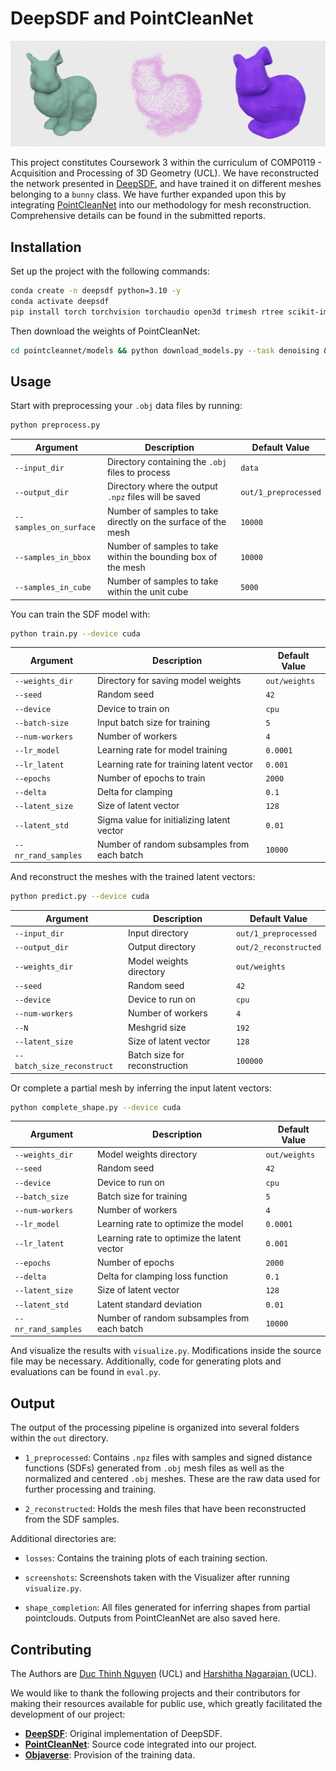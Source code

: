 # DeepSDF and PointCleanNet

![My Picture](/report/header.png)

This project constitutes Coursework 3 within the curriculum of COMP0119 - Acquisition and Processing of 3D Geometry (UCL). We have reconstructed the network presented in [DeepSDF](https://arxiv.org/abs/1901.05103), and have trained it on different meshes belonging to a `bunny` class. We have further expanded upon this by integrating [PointCleanNet](https://geometry.cs.ucl.ac.uk/projects/2019/pointcleannet/) into our methodology for mesh reconstruction. Comprehensive details can be found in the submitted reports.

## Installation

Set up the project with the following commands:

``` bash
conda create -n deepsdf python=3.10 -y
conda activate deepsdf
pip install torch torchvision torchaudio open3d trimesh rtree scikit-image
```

Then download the weights of PointCleanNet:

``` bash
cd pointcleannet/models && python download_models.py --task denoising && python download_models.py --task outliers_removal && cd ../..
```

## Usage

Start with preprocessing your `.obj` data files by running:
``` bash
python preprocess.py
```
| Argument               | Description                                      | Default Value         |
|------------------------|--------------------------------------------------|-----------------------|
| `--input_dir`          | Directory containing the `.obj` files to process | `data`                |
| `--output_dir`         | Directory where the output `.npz` files will be saved | `out/1_preprocessed` |
| `--samples_on_surface` | Number of samples to take directly on the surface of the mesh | `10000`              |
| `--samples_in_bbox`    | Number of samples to take within the bounding box of the mesh | `10000`              |
| `--samples_in_cube`    | Number of samples to take within the unit cube | `5000`                  |



You can train the SDF model with:
``` bash
python train.py --device cuda
```
| Argument        | Description                                       | Default Value                     |
|-----------------|---------------------------------------------------|-----------------------------------|
| `--weights_dir` | Directory for saving model weights                      | `out/weights`    |
| `--seed`        | Random seed                                       | `42`                              |
| `--device`      | Device to train on                                | `cpu`                             |
| `--batch-size`  | Input batch size for training                     | `5`                           |
| `--num-workers` | Number of workers                                 | `4`                               |
| `--lr_model`    | Learning rate for model training                  | `0.0001`                           |
| `--lr_latent`   | Learning rate for training latent vector          | `0.001`                           |
| `--epochs`      | Number of epochs to train                         | `2000`                             |
| `--delta`       | Delta for clamping                                | `0.1`                             |
| `--latent_size` | Size of latent vector                              | `128`                             |
| `--latent_std`       | Sigma value for initializing latent vector    | `0.01`                           |
| `--nr_rand_samples`  | Number of random subsamples from each batch   | `10000`                               |


And reconstruct the meshes with the trained latent vectors:
``` bash
python predict.py --device cuda
```
| Argument                | Description                                  | Default Value              |
|-------------------------|----------------------------------------------|----------------------------|
| `--input_dir`           | Input directory                              | `out/1_preprocessed`       |
| `--output_dir`          | Output directory                             | `out/2_reconstructed`      |
| `--weights_dir`         | Model weights directory                      | `out/weights`              |
| `--seed`                | Random seed                                  | `42`                       |
| `--device`              | Device to run on                             | `cpu`                      |
| `--num-workers`         | Number of workers                            | `4`                        |
| `--N`                   | Meshgrid size                                | `192`                      |
| `--latent_size`         | Size of latent vector                        | `128`                      |
| `--batch_size_reconstruct` | Batch size for reconstruction             | `100000`                   |


Or complete a partial mesh by inferring the input latent vectors:
``` bash
python complete_shape.py --device cuda
```

| Argument                | Description                                  | Default Value              |
|-------------------------|----------------------------------------------|----------------------------|
| `--weights_dir`         | Model weights directory                      | `out/weights`              |
| `--seed`                | Random seed                                  | `42`                       |
| `--device`              | Device to run on                             | `cpu`                      |
| `--batch_size`           | Batch size for training                              | `5`       |
| `--num-workers`         | Number of workers                            | `4`                        |
| `--lr_model`         | Learning rate to optimize the model           | `0.0001`                        |
| `--lr_latent`         | Learning rate to optimize the latent vector     | `0.001`                        |
| `--epochs`         | Number of epochs                            | `2000`                        |
| `--delta`         | Delta for clamping loss function        | `0.1`                        |
| `--latent_size`         | Size of latent vector                        | `128`                      |
| `--latent_std`         | Latent standard deviation                | `0.01`                      |
| `--nr_rand_samples`           | Number of random subsamples from each batch    | `10000`       |

And visualize the results with `visualize.py`. Modifications inside the source file may be necessary. Additionally, code for generating plots and evaluations can be found in `eval.py`.


## Output

The output of the processing pipeline is organized into several folders within the `out` directory.

- `1_preprocessed`: Contains `.npz` files with samples and signed distance functions (SDFs) generated from `.obj` mesh files as well as the normalized and centered `.obj` meshes. These are the raw data used for further processing and training.

- `2_reconstructed`: Holds the mesh files that have been reconstructed from the SDF samples. 

Additional directories are:

- `losses`: Contains the training plots of each training section.

- `screenshots`: Screenshots taken with the Visualizer after running `visualize.py`.

- `shape_completion`: All files generated for inferring shapes from partial pointclouds. Outputs from PointCleanNet are also saved here.

## Contributing
The Authors are [Duc Thinh Nguyen](https://github.com/duc-ng) (UCL) and [Harshitha Nagarajan ](https://github.com/HarshithaNagarajan) (UCL).

We would like to thank the following projects and their contributors for making their resources available for public use, which greatly facilitated the development of our project:

- **[DeepSDF](https://github.com/facebookresearch/DeepSDF)**: Original implementation of DeepSDF.
- **[PointCleanNet](https://github.com/mrakotosaon/pointcleannet)**: Source code integrated into our project.
- **[Objaverse](https://objaverse.allenai.org/)**: Provision of the training data.